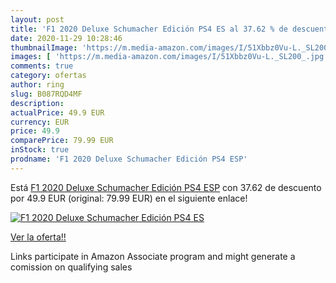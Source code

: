 ```yaml
---
layout: post
title: 'F1 2020 Deluxe Schumacher Edición PS4 ES al 37.62 % de descuento'
date: 2020-11-29 10:28:46
thumbnailImage: 'https://m.media-amazon.com/images/I/51Xbbz0Vu-L._SL200_.jpg'
images: [ 'https://m.media-amazon.com/images/I/51Xbbz0Vu-L._SL200_.jpg' ]
comments: true
category: ofertas
author: ring
slug: B087RQD4MF
description:
actualPrice: 49.9 EUR
currency: EUR
price: 49.9
comparePrice: 79.99 EUR
inStock: true
prodname: 'F1 2020 Deluxe Schumacher Edición PS4 ESP'
---
```


Está [F1 2020 Deluxe Schumacher Edición PS4 ESP](https://www.amazon.es/dp/B087RQD4MF/?tag=tolees-21) con 37.62 de descuento por 49.9 EUR (original: 79.99 EUR) en el siguiente enlace!

[![F1 2020 Deluxe Schumacher Edición PS4 ES](https://m.media-amazon.com/images/I/51Xbbz0Vu-L._SL200_.jpg)](https://www.amazon.es/dp/B087RQD4MF/?tag=tolees-21)

[Ver la oferta!!](https://www.amazon.es/dp/B087RQD4MF/?tag=tolees-21)

Links participate in Amazon Associate program and might generate a comission on qualifying sales


